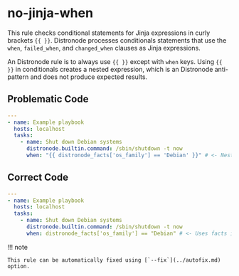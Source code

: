 # no-jinja-when

This rule checks conditional statements for Jinja expressions in curly brackets `{{ }}`.
Distronode processes conditionals statements that use the `when`, `failed_when`, and `changed_when` clauses as Jinja expressions.

An Distronode rule is to always use `{{ }}` except with `when` keys.
Using `{{ }}` in conditionals creates a nested expression, which is an Distronode
anti-pattern and does not produce expected results.

## Problematic Code

```yaml
---
- name: Example playbook
  hosts: localhost
  tasks:
    - name: Shut down Debian systems
      distronode.builtin.command: /sbin/shutdown -t now
      when: "{{ distronode_facts['os_family'] == 'Debian' }}" # <- Nests a Jinja expression in a conditional statement.
```

## Correct Code

```yaml
---
- name: Example playbook
  hosts: localhost
  tasks:
    - name: Shut down Debian systems
      distronode.builtin.command: /sbin/shutdown -t now
      when: distronode_facts['os_family'] == "Debian" # <- Uses facts in a conditional statement.
```

!!! note

    This rule can be automatically fixed using [`--fix`](../autofix.md) option.
